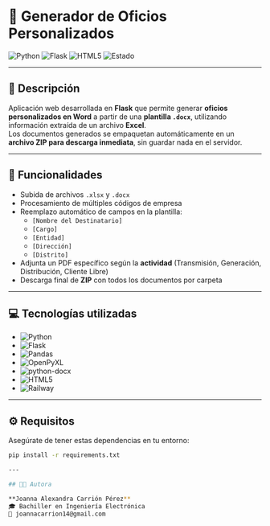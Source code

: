 # 📨 Generador de Oficios Personalizados

![Python](https://img.shields.io/badge/Python-3.10+-blue?style=flat&logo=python)
![Flask](https://img.shields.io/badge/Flask-App-lightgrey?style=flat&logo=flask)
![HTML5](https://img.shields.io/badge/HTML5-Bootstrap-orange?style=flat&logo=html5)
![Estado](https://img.shields.io/badge/Deploy-Railway-green?style=flat&logo=railway)

---

## 📝 Descripción

Aplicación web desarrollada en **Flask** que permite generar **oficios personalizados en Word** a partir de una **plantilla `.docx`**, utilizando información extraída de un archivo **Excel**.  
Los documentos generados se empaquetan automáticamente en un **archivo ZIP para descarga inmediata**, sin guardar nada en el servidor.

---

## 🎯 Funcionalidades

- Subida de archivos `.xlsx` y `.docx`
- Procesamiento de múltiples códigos de empresa
- Reemplazo automático de campos en la plantilla:
  - `[Nombre del Destinatario]`
  - `[Cargo]`
  - `[Entidad]`
  - `[Dirección]`
  - `[Distrito]`
- Adjunta un PDF específico según la **actividad** (Transmisión, Generación, Distribución, Cliente Libre)
- Descarga final de **ZIP** con todos los documentos por carpeta

---

## 💻 Tecnologías utilizadas

- ![Python](https://img.shields.io/badge/Python-3.10+-blue?style=flat&logo=python)  
- ![Flask](https://img.shields.io/badge/Flask-Web_App-black?style=flat&logo=flask)  
- ![Pandas](https://img.shields.io/badge/Pandas-Data--Processing-purple?style=flat&logo=pandas)  
- ![OpenPyXL](https://img.shields.io/badge/OpenPyXL-Excel_Reader-yellowgreen?style=flat)  
- ![python-docx](https://img.shields.io/badge/python--docx-Word_Generator-blueviolet?style=flat)  
- ![HTML5](https://img.shields.io/badge/HTML5-+Bootstrap-orange?style=flat&logo=html5)  
- ![Railway](https://img.shields.io/badge/Deploy-Railway-green?style=flat&logo=railway)

---

## ⚙️ Requisitos

Asegúrate de tener estas dependencias en tu entorno:

```bash
pip install -r requirements.txt

---

## 👩‍💻 Autora

**Joanna Alexandra Carrión Pérez**  
🎓 Bachiller en Ingeniería Electrónica
📧 joannacarrion14@gmail.com
